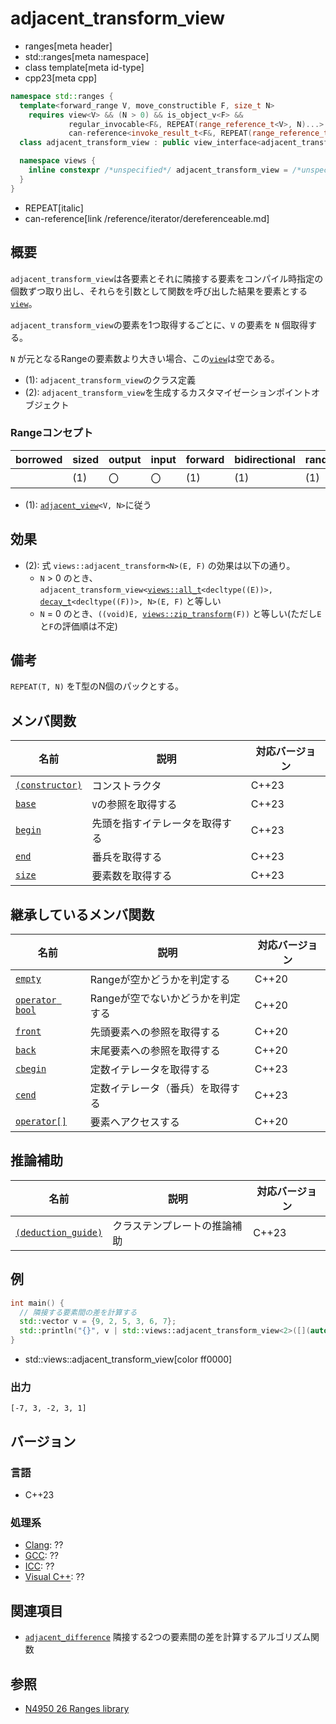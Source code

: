 # adjacent_transform_view
* ranges[meta header]
* std::ranges[meta namespace]
* class template[meta id-type]
* cpp23[meta cpp]

```cpp
namespace std::ranges {
  template<forward_range V, move_constructible F, size_t N>
    requires view<V> && (N > 0) && is_object_v<F> &&
             regular_invocable<F&, REPEAT(range_reference_t<V>, N)...> &&
             can-reference<invoke_result_t<F&, REPEAT(range_reference_t<V>, N)...>>
  class adjacent_transform_view : public view_interface<adjacent_transform_view<V, F, N>> { …… }; // (1)

  namespace views {
    inline constexpr /*unspecified*/ adjacent_transform_view = /*unspecified*/;      // (2)
  }
}
```
* REPEAT[italic]
* can-reference[link /reference/iterator/dereferenceable.md]

## 概要

`adjacent_transform_view`は各要素とそれに隣接する要素をコンパイル時指定の個数ずつ取り出し、それらを引数として関数を呼び出した結果を要素とする[`view`](view.md)。

`adjacent_transform_view`の要素を1つ取得するごとに、`V` の要素を `N` 個取得する。

`N` が元となるRangeの要素数より大きい場合、この[`view`](view.md)は空である。

- (1): `adjacent_transform_view`のクラス定義
- (2): `adjacent_transform_view`を生成するカスタマイゼーションポイントオブジェクト


### Rangeコンセプト

| borrowed | sized | output | input | forward | bidirectional | random_access | contiguous | common | viewable | view |
|----------|-------|--------|-------|---------|---------------|---------------|------------|--------|----------|------|
|          | (1)   | 〇     | 〇    | (1)     | (1)           | (1)           |            | (1)    | ○       | ○   |

- (1): [`adjacent_view`](adjacent_view.md)`<V, N>`に従う

## 効果

- (2): 式 `views::adjacent_transform<N>(E, F)` の効果は以下の通り。
    - `N` > 0 のとき、`adjacent_transform_view<`[`views::all_t`](all.md)`<decltype((E))>, `[`decay_t`](/reference/type_traits/decay.md)`<decltype((F))>, N>(E, F)` と等しい
    - `N` = 0 のとき、`((void)E, `[`views::zip_transform`](zip_transform_view.md)`(F))` と等しい(ただし`E`と`F`の評価順は不定)

## 備考

`REPEAT(T, N)` をT型のN個のパックとする。

## メンバ関数

| 名前                                             | 説明                             | 対応バージョン |
|--------------------------------------------------|----------------------------------|----------------|
| [`(constructor)`](adjacent_transform_view/op_constructor.md.nolink)  | コンストラクタ                   | C++23          |
| [`base`](adjacent_transform_view/base.md.nolink)                     | `V`の参照を取得する              | C++23          |
| [`begin`](adjacent_transform_view/begin.md.nolink)                   | 先頭を指すイテレータを取得する   | C++23          |
| [`end`](adjacent_transform_view/end.md.nolink)                       | 番兵を取得する                   | C++23          |
| [`size`](adjacent_transform_view/size.md.nolink)                     | 要素数を取得する                 | C++23          |

## 継承しているメンバ関数

| 名前                                         | 説明                              | 対応バージョン |
|----------------------------------------------|-----------------------------------|----------------|
| [`empty`](view_interface/empty.md)           | Rangeが空かどうかを判定する       | C++20          |
| [`operator bool`](view_interface/op_bool.md) | Rangeが空でないかどうかを判定する | C++20          |
| [`front`](view_interface/front.md)           | 先頭要素への参照を取得する        | C++20          |
| [`back`](view_interface/back.md)             | 末尾要素への参照を取得する        | C++20          |
| [`cbegin`](view_interface/cbegin.md)         | 定数イテレータを取得する          | C++23          |
| [`cend`](view_interface/cend.md)             | 定数イテレータ（番兵）を取得する  | C++23          |
| [`operator[]`](view_interface/op_at.md)      | 要素へアクセスする                | C++20          |

## 推論補助

| 名前                                                  | 説明                         | 対応バージョン |
|-------------------------------------------------------|------------------------------|----------------|
| [`(deduction_guide)`](adjacent_transform_view/op_deduction_guide.md.nolink) | クラステンプレートの推論補助 | C++23          |

## 例
```cpp example
int main() {
  // 隣接する要素間の差を計算する
  std::vector v = {9, 2, 5, 3, 6, 7};
  std::println("{}", v | std::views::adjacent_transform_view<2>([](auto x, auto y) { return y - x; }));
}
```
* std::views::adjacent_transform_view[color ff0000]

### 出力
```
[-7, 3, -2, 3, 1]
```


## バージョン
### 言語
- C++23

### 処理系
- [Clang](/implementation.md#clang): ??
- [GCC](/implementation.md#gcc): ??
- [ICC](/implementation.md#icc): ??
- [Visual C++](/implementation.md#visual_cpp): ??

## 関連項目
- [`adjacent_difference`](/reference/numeric/adjacent_difference.md) 隣接する2つの要素間の差を計算するアルゴリズム関数

## 参照
- [N4950 26 Ranges library](https://timsong-cpp.github.io/cppwp/n4950/ranges)
